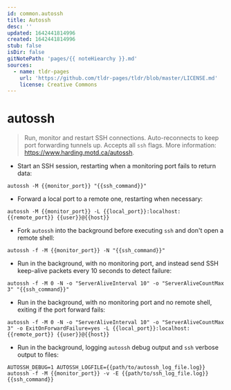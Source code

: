 ```yaml
---
id: common.autossh
title: Autossh
desc: ''
updated: 1642441814996
created: 1642441814996
stub: false
isDir: false
gitNotePath: 'pages/{{ noteHiearchy }}.md'
sources:
  - name: tldr-pages
    url: 'https://github.com/tldr-pages/tldr/blob/master/LICENSE.md'
    license: Creative Commons
---
```

# autossh

> Run, monitor and restart SSH connections.
> Auto-reconnects to keep port forwarding tunnels up. Accepts all `ssh` flags.
> More information: <https://www.harding.motd.ca/autossh>.

- Start an SSH session, restarting when a monitoring port fails to return data:

`autossh -M {{monitor_port}} "{{ssh_command}}"`

- Forward a local port to a remote one, restarting when necessary:

`autossh -M {{monitor_port}} -L {{local_port}}:localhost:{{remote_port}} {{user}}@{{host}}`

- Fork `autossh` into the background before executing `ssh` and don't open a remote shell:

`autossh -f -M {{monitor_port}} -N "{{ssh_command}}"`

- Run in the background, with no monitoring port, and instead send SSH keep-alive packets every 10 seconds to detect failure:

`autossh -f -M 0 -N -o "ServerAliveInterval 10" -o "ServerAliveCountMax 3" "{{ssh_command}}"`

- Run in the background, with no monitoring port and no remote shell, exiting if the port forward fails:

`autossh -f -M 0 -N -o "ServerAliveInterval 10" -o "ServerAliveCountMax 3" -o ExitOnForwardFailure=yes -L {{local_port}}:localhost:{{remote_port}} {{user}}@{{host}}`

- Run in the background, logging `autossh` debug output and `ssh` verbose output to files:

`AUTOSSH_DEBUG=1 AUTOSSH_LOGFILE={{path/to/autossh_log_file.log}} autossh -f -M {{monitor_port}} -v -E {{path/to/ssh_log_file.log}} {{ssh_command}}`

